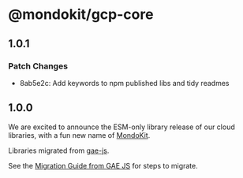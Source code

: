 # @mondokit/gcp-core

## 1.0.1

### Patch Changes

- 8ab5e2c: Add keywords to npm published libs and tidy readmes

## 1.0.0

We are excited to announce the ESM-only library release of our cloud libraries, with a fun new name of [MondoKit](https://mondokit.dev/).

Libraries migrated from [gae-js](https://github.com/mondo-mob/gae-js).

See the [Migration Guide from GAE JS](https://mondokit.dev/migration-from-gae-js) for steps to migrate.
